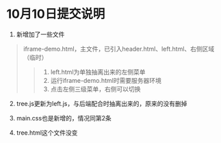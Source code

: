 # 10月10日提交说明

1. ​新增加了一些文件
  >iframe-demo.html，主文件，已引入header.html、left.html、右侧区域（临时）
  >
  >>1. left.html为单独抽离出来的左侧菜单
  >>2. 运行iframe-demo.html时需要服务器环境
  >>3. 点击左侧三级菜单，右侧可以切换

2. tree.js更新为left.js，与后端配合时抽离出来的，原来的没有删掉

3. main.css也是新增的，情况同第2条

4. tree.html这个文件没变